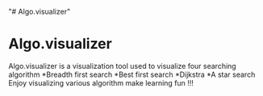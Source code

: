 "# Algo.visualizer" 
# Algo.visualizer
Algo.visualizer is a visualization tool used to visualize four searching algorithm
*Breadth first search
*Best first search
*Dijkstra
*A star search
Enjoy visualizing various algorithm make learning fun !!!


